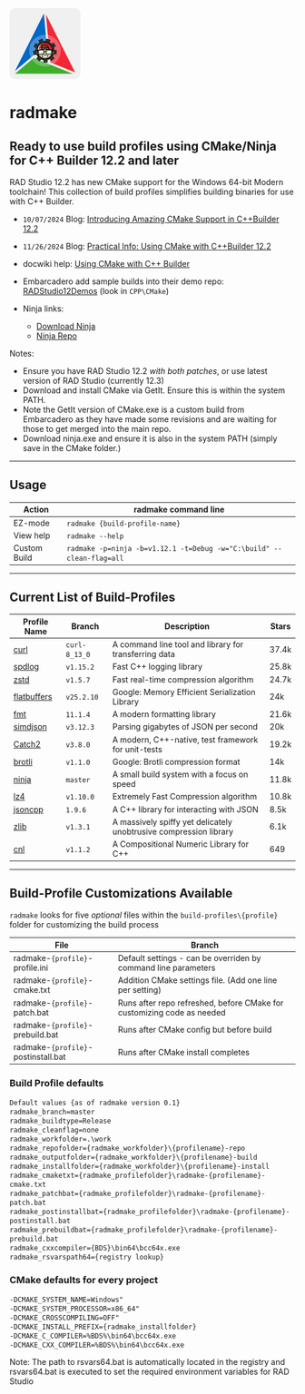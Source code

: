 ![radmake-graphic](./bin/radmake-graphic-125x125.png)
# radmake

## Ready to use build profiles using CMake/Ninja for C++ Builder 12.2 and later

RAD Studio 12.2 has new CMake support for the Windows 64-bit Modern toolchain!  This collection of build profiles simplifies building binaries for use with C++ Builder.


- `10/07/2024` Blog: [Introducing Amazing CMake Support in C++Builder 12.2](https://blogs.embarcadero.com/introducing-amazing-cmake-support-in-cbuilder-12-2/)
- `11/26/2024` Blog: [Practical Info: Using CMake with C++Builder 12.2](https://blogs.embarcadero.com/practical-info-using-cmake-with-cbuilder-12-2/)
- docwiki help: [Using CMake with C++ Builder](https://docwiki.embarcadero.com/RADStudio/en/Using_CMake_with_C%2B%2B_Builder)
- Embarcadero add sample builds into their demo repo: [RADStudio12Demos](https://github.com/Embarcadero/RADStudio12Demos)  (look in `CPP\CMake`) 

- Ninja links:
  - [Download Ninja](https://ninja-build.org/)
  - [Ninja Repo](https://github.com/ninja-build/ninja)
  
 Notes:
 - Ensure you have RAD Studio 12.2 _with both patches_, or use  latest version of RAD Studio (currently 12.3)
 - Download and install CMake via GetIt.  Ensure this is within the system PATH. 
 - Note the GetIt version of CMake.exe is a custom build from Embarcadero as they have made some revisions and are waiting for those to get merged into the main repo.
 - Download ninja.exe and ensure it is also in the system PATH (simply save in the CMake folder.)
---
## Usage


| Action | radmake command line  |
|---|---|
| EZ-mode | `radmake {build-profile-name}` |
| View help | `radmake --help` |
| Custom Build | `radmake -p=ninja -b=v1.12.1 -t=Debug -w="C:\build" --clean-flag=all` |


---

## Current List of Build-Profiles
| Profile Name | Branch | Description  | Stars |
|---|---|---|---|
| [curl](https://github.com/curl/curl) | `curl-8_13_0` | A command line tool and library for transferring data | 37.4k |
| [spdlog](https://github.com/gabime/spdlog) | `v1.15.2` | Fast C++ logging library | 25.8k |
| [zstd](https://github.com/facebook/zstd) | `v1.5.7` | Fast real-time compression algorithm | 24.7k |
| [flatbuffers](https://github.com/google/flatbuffers) | `v25.2.10` | Google: Memory Efficient Serialization Library | 24k |
| [fmt](https://github.com/fmtlib/fmt) | `11.1.4` | A modern formatting library | 21.6k |
| [simdjson](https://github.com/simdjson/simdjson) | `v3.12.3` | Parsing gigabytes of JSON per second | 20k |
| [Catch2](https://github.com/catchorg/Catch2) | `v3.8.0` | A modern, C++-native, test framework for unit-tests | 19.2k |
| [brotli](https://github.com/google/brotli) | `v1.1.0` | Google: Brotli compression format | 14k |
| [ninja](https://github.com/ninja-build/ninja) | `master` | A small build system with a focus on speed | 11.8k |
| [lz4](https://github.com/lz4/lz4) | `v1.10.0` | Extremely Fast Compression algorithm | 10.8k |
| [jsoncpp](https://github.com/open-source-parsers/jsoncpp) | `1.9.6` | A C++ library for interacting with JSON | 8.5k |
| [zlib](hhttps://github.com/madler/zlib) | `v1.3.1` | A massively spiffy yet delicately unobtrusive compression library | 6.1k |
| [cnl](https://github.com/johnmcfarlane/cnl) | `v1.1.2` | A Compositional Numeric Library for C++ | 649 |



---

## Build-Profile Customizations Available

`radmake` looks for five _optional_ files within the `build-profiles\{profile}` folder for customizing the build process

| File | Branch |
|---|---|
| radmake-`{profile}`-profile.ini | Default settings - can be overriden by command line parameters |
| radmake-`{profile}`-cmake.txt | Addition CMake settings file. (Add one line per setting) |
| radmake-`{profile}`-patch.bat | Runs after repo refreshed, before CMake for customizing code as needed |
| radmake-`{profile}`-prebuild.bat | Runs after CMake config but before build |
| radmake-`{profile}`-postinstall.bat | Runs after CMake install completes |


### Build Profile defaults
````
Default values {as of radmake version 0.1}
radmake_branch=master
radmake_buildtype=Release
radmake_cleanflag=none
radmake_workfolder=.\work
radmake_repofolder={radmake_workfolder}\{profilename}-repo
radmake_outputfolder={radmake_workfolder}\{profilename}-build
radmake_installfolder={radmake_workfolder}\{profilename}-install
radmake_cmaketxt={radmake_profilefolder}\radmake-{profilename}-cmake.txt
radmake_patchbat={radmake_profilefolder}\radmake-{profilename}-patch.bat
radmake_postinstallbat={radmake_profilefolder}\radmake-{profilename}-postinstall.bat
radmake_prebuildbat={radmake_profilefolder}\radmake-{profilename}-prebuild.bat
radmake_cxxcompiler={BDS}\bin64\bcc64x.exe
radmake_rsvarspath64={registry lookup}
````

### CMake defaults for every project
````
-DCMAKE_SYSTEM_NAME=Windows"
-DCMAKE_SYSTEM_PROCESSOR=x86_64"
-DCMAKE_CROSSCOMPILING=OFF"
-DCMAKE_INSTALL_PREFIX={radmake_installfolder}
-DCMAKE_C_COMPILER=%BDS%\bin64\bcc64x.exe
-DCMAKE_CXX_COMPILER=%BDS%\bin64\bcc64x.exe
````
Note: The path to rsvars64.bat is automatically located in the registry and rsvars64.bat is executed to set the required environment variables for RAD Studio


